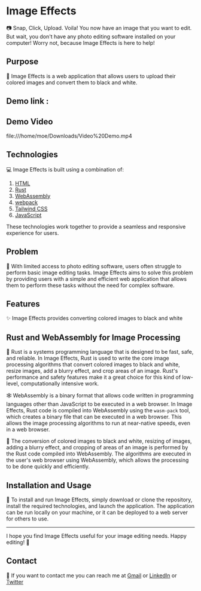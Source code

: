 Image Effects
=============

📷 Snap, Click, Upload. Voila! You now have an image that you want to edit. But wait, you don't have any photo editing
software installed on your computer! Worry not, because Image Effects is here to help!

Purpose
-------

🎯 Image Effects is a web application that allows users to upload their colored images and convert them to black and
white.

Demo link : 
----

Demo Video
----------
 file:///home/moe/Downloads/Video%20Demo.mp4

Technologies
------------

💻 Image Effects is built using a combination of:

1. [HTML](https://developer.mozilla.org/en-US/docs/Web/HTML)
2. [Rust](https://www.rust-lang.org/)
3. [WebAssembly](https://webassembly.org/)
4. [webpack](https://webpack.js.org/)
5. [Tailwind CSS](https://tailwindcss.com/)
6. [JavaScript](https://developer.mozilla.org/en-US/docs/Web/JavaScript)

These technologies work together to provide a seamless and responsive experience for users.

Problem
-------

🤔 With limited access to photo editing software, users often struggle to perform basic image editing tasks. Image
Effects aims to solve this problem by providing users with a simple and efficient web application that allows them to
perform these tasks without the need for complex software.

Features
--------

✨ Image Effects provides converting colored images to black and white

Rust and WebAssembly for Image Processing
-----------------------------------------

🦀 Rust is a systems programming language that is designed to be fast, safe, and reliable. In Image Effects, Rust is used
to write the core image processing algorithms that convert colored images to black and white, resize images, add a
blurry effect, and crop areas of an image. Rust's performance and safety features make it a great choice for this kind
of low-level, computationally intensive work.

🕸️ WebAssembly is a binary format that allows code written in programming languages other than JavaScript to be executed
in a web browser. In Image Effects, Rust code is compiled into WebAssembly using the `wasm-pack` tool, which creates a
binary file that can be executed in a web browser. This allows the image processing algorithms to run at near-native
speeds, even in a web browser.

🎨 The conversion of colored images to black and white, resizing of images, adding a blurry effect, and cropping of areas
of an image is performed by the Rust code compiled into WebAssembly. The algorithms are executed in the user's web
browser using WebAssembly, which allows the processing to be done quickly and efficiently.



Installation and Usage
----------------------

🚀 To install and run Image Effects, simply download or clone the repository, install the required technologies, and
launch the application. The application can be run locally on your machine, or it can be deployed to a web server for
others to use.


* * * * *

I hope you find Image Effects useful for your image editing needs. Happy editing! 🎉

Contact
-------

📧 If you want to contact me you can reach me at <a href="mailto:devmuzaky@gmail.com">Gmail</a>
or <a href="https://www.linkedin.com/in/devmuzaky/">LinkedIn</a>
or <a href="https://twitter.com/devmuzaky">Twitter</a>
